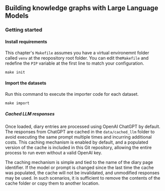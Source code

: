 ## Building knowledge graphs with Large Language Models

### Getting started

#### Install requirements
This chapter's `Makefile` assumes you have a virtual environemnt folder called `venv` 
at the reopository root folder. You can edit the`Makefile` and redefine the `PIP` variable
at the first line to match your configuration.
```shell
make init
```

#### Import the datasets
Run this command to execute the importer code for each dataset.
```shell
make import
```

##### Cached LLM responses

Once loaded, diary entries are processed using OpenAI ChatGPT by default. 
The responses from ChatGPT are cached in the `data/cached_llm`  folder to avoid executing the same prompt multiple
times and incurring additional costs. 
This caching mechanism is enabled by default, and a populated version of the cache is included in this Git repository, 
allowing the entire process to run even without a valid OpenAI key.

The caching mechanism is simple and tied to the name of the diary page identifier. 
If the model or prompt is changed since the last time the cache was populated, the cache will not be invalidated, 
and unmodified responses may be used. 
In such scenarios, it is sufficient to remove the contents of the cache folder or copy them to another location.